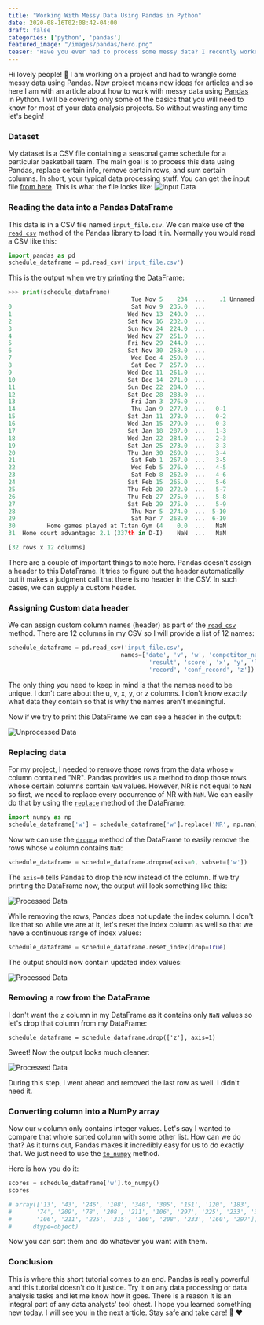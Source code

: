 ```yaml
---
title: "Working With Messy Data Using Pandas in Python"
date: 2020-08-16T02:08:42-04:00
draft: false
categories: ['python', 'pandas']
featured_image: "/images/pandas/hero.png"
teaser: "Have you ever had to process some messy data? I recently worked on a project where I had to tame some messy data using Pandas in Python. In this short tutorial, I will teach you some data wrangling basics that will help you process most datasets you will ever encounter in the wild."
---
```


Hi lovely people! :wave: I am working on a project and had to wrangle some messy data using Pandas. New project means new ideas for articles and so here I am with an article about how to work with messy data using [Pandas](https://pandas.pydata.org/) in Python. I will be covering only some of the basics that you will need to know for most of your data analysis projects. So without wasting any time let's begin!

### Dataset

My dataset is a CSV file containing a seasonal game schedule for a particular basketball team. The main goal is to process this data using Pandas, replace certain info, remove certain rows, and sum certain columns. In short, your typical data processing stuff. You can get the input file [from here](https://gist.github.com/yasoob/1a6985dbaf021f562363b84328273f30). This is what the file looks like:
 ![Input Data](/images/pandas/data-csv.png)

### Reading the data into a Pandas DataFrame

This data is in a CSV file named `input_file.csv`. We can make use of the [`read_csv`](https://pandas.pydata.org/pandas-docs/stable/reference/api/pandas.read_csv.html) method of the Pandas library to load it in. Normally you would read a CSV like this:

```python
import pandas as pd
schedule_dataframe = pd.read_csv('input_file.csv')
```

This is the output when we try printing the DataFrame:

```python
>>> print(schedule_dataframe)
                                   Tue Nov 5    234  ...    .1 Unnamed: 11
0                                  Sat Nov 9  235.0  ...               NaN
1                                 Wed Nov 13  240.0  ...               NaN
2                                 Sat Nov 16  232.0  ...               NaN
3                                 Sun Nov 24  224.0  ...               NaN
4                                 Wed Nov 27  251.0  ...               NaN
5                                 Fri Nov 29  244.0  ...               NaN
6                                 Sat Nov 30  258.0  ...               NaN
7                                  Wed Dec 4  259.0  ...               NaN
8                                  Sat Dec 7  257.0  ...               NaN
9                                 Wed Dec 11  261.0  ...               NaN
10                                Sat Dec 14  271.0  ...               NaN
11                                Sun Dec 22  284.0  ...               NaN
12                                Sat Dec 28  283.0  ...               NaN
13                                 Fri Jan 3  276.0  ...               NaN
14                                 Thu Jan 9  277.0  ...   0-1         NaN
15                                Sat Jan 11  278.0  ...   0-2         NaN
16                                Wed Jan 15  279.0  ...   0-3         NaN
17                                Sat Jan 18  287.0  ...   1-3         NaN
18                                Wed Jan 22  284.0  ...   2-3         NaN
19                                Sat Jan 25  273.0  ...   3-3         NaN
20                                Thu Jan 30  269.0  ...   3-4         NaN
21                                 Sat Feb 1  267.0  ...   3-5         NaN
22                                 Wed Feb 5  276.0  ...   4-5         NaN
23                                 Sat Feb 8  262.0  ...   4-6         NaN
24                                Sat Feb 15  265.0  ...   5-6         NaN
25                                Thu Feb 20  272.0  ...   5-7         NaN
26                                Thu Feb 27  275.0  ...   5-8         NaN
27                                Sat Feb 29  275.0  ...   5-9         NaN
28                                 Thu Mar 5  274.0  ...  5-10         NaN
29                                 Sat Mar 7  268.0  ...  6-10         NaN
30         Home games played at Titan Gym (4    0.0  ...   NaN         NaN
31  Home court advantage: 2.1 (337th in D-I)    NaN  ...   NaN         NaN

[32 rows x 12 columns]
```

There are a couple of important things to note here. Pandas doesn't assign a header to this DataFrame. It tries to figure out the header automatically but it makes a judgment call that there is no header in the CSV. In such cases, we can supply a custom header. 

### Assigning Custom data header

We can assign custom column names (header) as part of the [`read_csv`](https://pandas.pydata.org/pandas-docs/stable/reference/api/pandas.read_csv.html) method. There are 12 columns in my CSV so I will provide a list of 12 names:

```python
schedule_dataframe = pd.read_csv('input_file.csv',
                                names=['date', 'v', 'w', 'competitor_name', 
                                        'result', 'score', 'x', 'y', 'location', 
                                        'record', 'conf_record', 'z'])
```

The only thing you need to keep in mind is that the names need to be unique. I don't care about the u, v, x, y, or z columns. I don't know exactly what data they contain so that is why the names aren't meaningful. 

Now if we try to print this DataFrame we can see a header in the output:

![Unprocessed Data](/images/pandas/unprocessed_data.png)

### Replacing data

For my project, I needed to remove those rows from the data whose `w` column contained "NR". Pandas provides us a method to drop those rows whose certain columns contain `NaN` values. However, NR is not equal to `NaN` so first, we need to replace every occurrence of NR with `NaN`. We can easily do that by using the [`replace`](https://pandas.pydata.org/pandas-docs/stable/reference/api/pandas.DataFrame.replace.html) method of the DataFrame:

```python
import numpy as np
schedule_dataframe['w'] = schedule_dataframe['w'].replace('NR', np.nan)
```

Now we can use the [`dropna`](https://pandas.pydata.org/pandas-docs/stable/reference/api/pandas.DataFrame.dropna.html) method of the DataFrame to easily remove the rows whose `w` column contains `NaN`:

```python
schedule_dataframe = schedule_dataframe.dropna(axis=0, subset=['w'])
```

The `axis=0` tells Pandas to drop the row instead of the column. If we try printing the DataFrame now, the output will look something like this:

![Processed Data](/images/pandas/processed_data_1.png)

While removing the rows, Pandas does not update the index column. I don't like that so while we are at it, let's reset the index column as well so that we have a continuous range of index values:

```python
schedule_dataframe = schedule_dataframe.reset_index(drop=True)
```

The output should now contain updated index values:

![Processed Data](/images/pandas/processed_data_2.png)

### Removing a row from the DataFrame

I don't want the `z` column in my DataFrame as it contains only `NaN` values so let's drop that column from my DataFrame:

```
schedule_dataframe = schedule_dataframe.drop(['z'], axis=1)
```

Sweet! Now the output looks much cleaner:

![Processed Data](/images/pandas/processed_data_3.png)

During this step, I went ahead and removed the last row as well. I didn't need it.

### Converting column into a NumPy array

Now our `w` column only contains integer values. Let's say I wanted to compare that whole sorted column with some other list. How can we do that? As it turns out, Pandas makes it incredibly easy for us to do exactly that. We just need to use the [`to_numpy`](https://pandas.pydata.org/pandas-docs/stable/reference/api/pandas.Series.to_numpy.html) method.

Here is how you do it:

```python
scores = schedule_dataframe['w'].to_numpy()
scores

# array(['13', '43', '246', '108', '340', '305', '151', '120', '183', '230',
#       '74', '209', '78', '208', '211', '106', '297', '225', '233', '315',
#       '106', '211', '225', '315', '160', '208', '233', '160', '297'],
#      dtype=object)
```

Now you can sort them and do whatever you want with them.

### Conclusion

This is where this short tutorial comes to an end. Pandas is really powerful and this tutorial doesn't do it justice. Try it on any data processing or data analysis tasks and let me know how it goes. There is a reason it is an integral part of any data analysts' tool chest. I hope you learned something new today. I will see you in the next article. Stay safe and take care! :wave: :heart:



